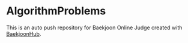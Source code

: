 # AlgorithmProblems
This is an auto push repository for Baekjoon Online Judge created with [BaekjoonHub](https://github.com/BaekjoonHub/BaekjoonHub).
